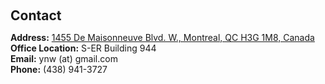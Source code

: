 <h1 id="contact"></h1>

<h2 style="margin: 60px 0px 10px;">Contact</h2>

<p><strong>Address:</strong> <a href="https://www.google.com.hk/maps/place/1455+Blvd.+De+Maisonneuve+Ouest,+Montreal,+QC+H3G+1M8/@45.4971086,-73.5813088,17z/data=!3m1!4b1!4m6!3m5!1s0x4cc91a6a633b679b:0xe8bab992db81a44c!8m2!3d45.4971086!4d-73.5787339!16s%2Fg%2F11c2c74n3g?hl=zh-CN&entry=ttu">1455 De Maisonneuve Blvd. W., Montreal, QC H3G 1M8, Canada</a>
<br />
<strong>Office Location:</strong> S-ER Building 944
<br />
<strong>Email:</strong> <email>ynw (at) gmail.com</email>
<br />
<strong>Phone:</strong> (438) 941-3727</p>
